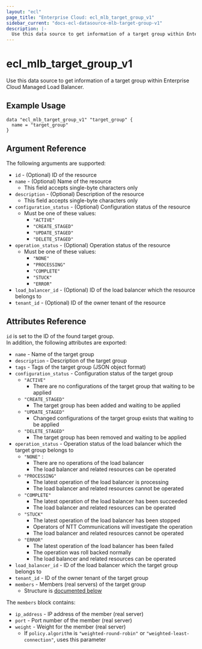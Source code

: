 ```yaml
---
layout: "ecl"
page_title: "Enterprise Cloud: ecl_mlb_target_group_v1"
sidebar_current: "docs-ecl-datasource-mlb-target-group-v1"
description: |-
  Use this data source to get information of a target group within Enterprise Cloud Managed Load Balancer.
---
```


# ecl\_mlb\_target\_group\_v1

Use this data source to get information of a target group within Enterprise Cloud Managed Load Balancer.

## Example Usage

```hcl
data "ecl_mlb_target_group_v1" "target_group" {
  name = "target_group"
}
```

## Argument Reference

The following arguments are supported:

* `id` - (Optional) ID of the resource
* `name` - (Optional) Name of the resource
    * This field accepts single-byte characters only
* `description` - (Optional) Description of the resource
    * This field accepts single-byte characters only
* `configuration_status` - (Optional) Configuration status of the resource
    * Must be one of these values:
        * `"ACTIVE"`
        * `"CREATE_STAGED"`
        * `"UPDATE_STAGED"`
        * `"DELETE_STAGED"`
* `operation_status` - (Optional) Operation status of the resource
    * Must be one of these values:
        * `"NONE"`
        * `"PROCESSING"`
        * `"COMPLETE"`
        * `"STUCK"`
        * `"ERROR"`
* `load_balancer_id` - (Optional) ID of the load balancer which the resource belongs to
* `tenant_id` - (Optional) ID of the owner tenant of the resource

## Attributes Reference

`id` is set to the ID of the found target group.<br>
In addition, the following attributes are exported:

* `name` - Name of the target group
* `description` - Description of the target group
* `tags` - Tags of the target group (JSON object format)
* `configuration_status` - Configuration status of the target group
    * `"ACTIVE"`
        * There are no configurations of the target group that waiting to be applied
    * `"CREATE_STAGED"`
        * The target group has been added and waiting to be applied
    * `"UPDATE_STAGED"`
        * Changed configurations of the target group exists that waiting to be applied
    * `"DELETE_STAGED"`
        * The target group has been removed and waiting to be applied
* `operation_status` - Operation status of the load balancer which the target group belongs to
    * `"NONE"` :
        * There are no operations of the load balancer
        * The load balancer and related resources can be operated
    * `"PROCESSING"`
        * The latest operation of the load balancer is processing
        * The load balancer and related resources cannot be operated
    * `"COMPLETE"`
        * The latest operation of the load balancer has been succeeded
        * The load balancer and related resources can be operated
    * `"STUCK"`
        * The latest operation of the load balancer has been stopped
        * Operators of NTT Communications will investigate the operation
        * The load balancer and related resources cannot be operated
    * `"ERROR"`
        * The latest operation of the load balancer has been failed
        * The operation was roll backed normally
        * The load balancer and related resources can be operated
* `load_balancer_id` - ID of the load balancer which the target group belongs to
* `tenant_id` - ID of the owner tenant of the target group
* `members` - Members (real servers) of the target group
    * Structure is [documented below](#members)

<a name="members"></a>The `members` block contains:

* `ip_address` - IP address of the member (real server)
* `port` - Port number of the member (real server)
* `weight` - Weight for the member (real server)
    * If `policy.algorithm` is `"weighted-round-robin"` or `"weighted-least-connection"`, uses this parameter
